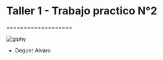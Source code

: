 # Taller 1 - Trabajo practico N°2
===================

![giphy](https://user-images.githubusercontent.com/48799504/54857151-96ead800-4cdc-11e9-8b16-fb3264f21f69.gif)

- Deguer Alvaro
